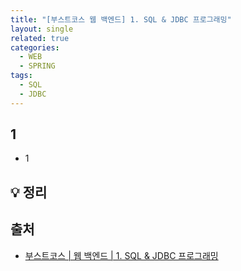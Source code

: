 ```yaml
---
title: "[부스트코스 웹 백엔드] 1. SQL & JDBC 프로그래밍"
layout: single
related: true
categories:
  - WEB
  - SPRING
tags:
  - SQL
  - JDBC
---
```


## 1
- 1



## 💡 정리

 
## 출처
- [부스트코스 \| 웹 백엔드 \| 1. SQL & JDBC 프로그래밍](https://www.boostcourse.org/web326/joinLectures/28304?isDesc=false)
